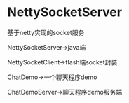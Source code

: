 NettySocketServer
=================

基于netty实现的socket服务

NettySocketServer->java端

NettySocketClient->flash端socket封装

ChatDemo->一个聊天程序demo

ChatDemoServer->聊天程序demo服务端
